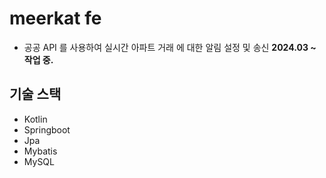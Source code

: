# meerkat fe
* 공공 API 를 사용하여 실시간 아파트 거래 에 대한 알림 설정 및 송신
**2024.03 ~ 작업 중.**

## 기술 스택
- Kotlin
- Springboot
- Jpa
- Mybatis
- MySQL
